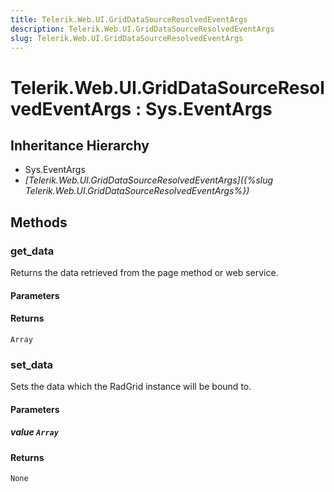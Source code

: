 ```yaml
---
title: Telerik.Web.UI.GridDataSourceResolvedEventArgs
description: Telerik.Web.UI.GridDataSourceResolvedEventArgs
slug: Telerik.Web.UI.GridDataSourceResolvedEventArgs
---
```


# Telerik.Web.UI.GridDataSourceResolvedEventArgs : Sys.EventArgs 

## Inheritance Hierarchy

* Sys.EventArgs
* *[Telerik.Web.UI.GridDataSourceResolvedEventArgs]({%slug Telerik.Web.UI.GridDataSourceResolvedEventArgs%})*


## Methods

###  get_data

Returns the data retrieved from the page method or web service.

#### Parameters

#### Returns

`Array` 

### set_data

Sets the data which the RadGrid instance will be bound to.

#### Parameters

##### value `Array`

#### Returns

`None` 



